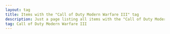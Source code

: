 ```yaml
---
layout: tag
title: Items with the "Call of Duty Modern Warfare III" tag
description: Just a page listing all items with the "Call of Duty Modern Warfare III" tag
tag: Call of Duty Modern Warfare III
---
```

